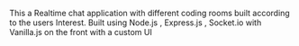 This a Realtime chat application with different coding rooms built according to the users Interest.
Built using Node.js , Express.js , Socket.io with Vanilla.js on the front with a custom UI
